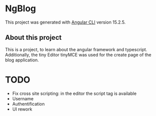 # NgBlog

This project was generated with [Angular CLI](https://github.com/angular/angular-cli) version 15.2.5.

## About this project
This is a project, to learn about the angular framework and typescript. Additionally, the tiny Editor tinyMCE was used for the create page of the blog application.

# TODO
- Fix cross site scripting: in the editor the script tag is available
- Username
- Authentification
- UI rework
